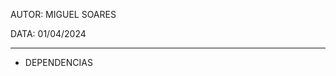 AUTOR: MIGUEL SOARES

DATA: 01/04/2024

----------------------------------------------------------

- DEPENDENCIAS 
